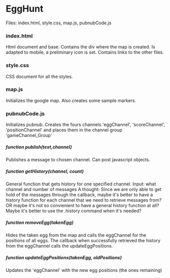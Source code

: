# EggHunt
Files: index.html, style.css, map.js, pubnubCode.js

### index.html
Html document and base. Contains the div where the map is created. Is adapted to mobile, a preliminary icon is set.
Contains links to the other files.

### style.css
CSS document for all the styles.

### map.js
Initializes the google map. Also creates some sample markers.

### pubnubCode.js
Initializes pubnub. Creates the fours channels 'eggChannel', 'scoreChannel', 'positionChannel' and places them in the channel group 'gameChannel_Group'

##### function publish(text,channel)
Publishes a message to chosen channel. Can post javascript objects.

##### function getHistory(channel, count)
General function that gets history for one specified channel. Input: what channel and number of messages
A thought: Since we are only able to get hold of the messages through the callback, maybe it's better to have a history function for each channel that we need to retrieve messages from?
OR maybe it's not so convienient to have a general history function at all? Maybe it's better to use the .history command when it's needed? 

##### function removeEgg(takenEgg)
Hides the taken egg from the map and calls the eggChannel for the positions of all eggs. The callback when successfully retrieved the history from the eggChannel calls the updateEggPositions.

##### function updateEggPositions(takenEgg, oldPositions)
Updates the 'eggChannel' with the new egg positions (the ones remaining)
